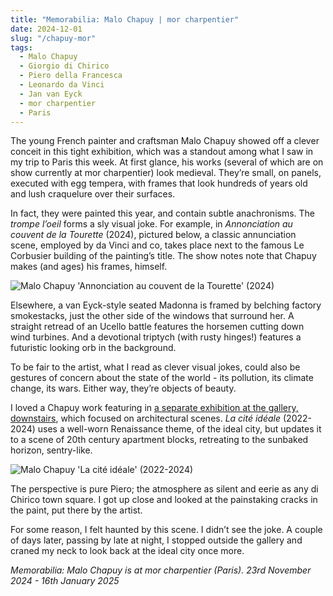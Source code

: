 ```yaml
---
title: "Memorabilia: Malo Chapuy | mor charpentier"
date: 2024-12-01
slug: "/chapuy-mor"
tags:
  - Malo Chapuy
  - Giorgio di Chirico
  - Piero della Francesca
  - Leonardo da Vinci
  - Jan van Eyck
  - mor charpentier
  - Paris
---
```


The young French painter and craftsman Malo Chapuy showed off a clever conceit in this tight exhibition, which was a standout among what I saw in my trip to Paris this week. At first glance, his works (several of which are on show currently at mor charpentier) look medieval. They’re small, on panels, executed with egg tempera, with frames that look hundreds of years old and lush craquelure over their surfaces.

In fact, they were painted this year, and contain subtle anachronisms. The _trompe l’oeil_ forms a sly visual joke. For example, in _Annonciation au couvent de la Tourette_ (2024), pictured below, a classic annunciation scene, employed by da Vinci and co, takes place next to the famous Le Corbusier building of the painting’s title. The show notes note that Chapuy makes (and ages) his frames, himself.

![Malo Chapuy 'Annonciation au couvent de la Tourette' (2024)](/chapuy-mor-1.jpeg)

Elsewhere, a van Eyck-style seated Madonna is framed by belching factory smokestacks, just the other side of the windows that surround her. A straight retread of an Ucello battle features the horsemen cutting down wind turbines. And a devotional triptych (with rusty hinges!) features a futuristic looking orb in the background.

To be fair to the artist, what I read as clever visual jokes, could also be gestures of concern about the state of the world - its pollution, its climate change, its wars. Either way, they’re objects of beauty.

I loved a Chapuy work featuring in [a separate exhibition at the gallery, downstairs](https://www.mor-charpentier.com/exhibition/utopias-arquitectonicas/), which focused on architectural scenes. _La cité idéale_ (2022-2024) uses a well-worn Renaissance theme, of the ideal city, but updates it to a scene of 20th century apartment blocks, retreating to the sunbaked horizon, sentry-like.

![Malo Chapuy 'La cité idéale' (2022-2024)](/chapuy-mor-2.jpeg)

The perspective is pure Piero; the atmosphere as silent and eerie as any di Chirico town square. I got up close and looked at the painstaking cracks in the paint, put there by the artist.

For some reason, I felt haunted by this scene. I didn’t see the joke. A couple of days later, passing by late at night, I stopped outside the gallery and craned my neck to look back at the ideal city once more.

_Memorabilia: Malo Chapuy is at mor charpentier (Paris). 23rd November 2024 - 16th January 2025_
